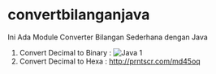 # convertbilanganjava
Ini Ada Module Converter Bilangan Sederhana dengan Java
1) Convert Decimal to Binary : ![Java 1](http://septianmulyana.com/assets/Screenshot_21.png)
2) Convert Decimal to Hexa : http://prntscr.com/md45oq
